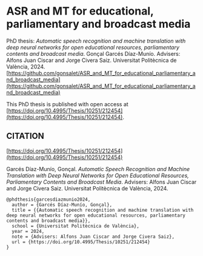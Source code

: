 # ASR and MT for educational, parliamentary and broadcast media
PhD thesis: *Automatic speech recognition and machine translation with deep neural networks for open educational resources, parliamentary contents and broadcast media*.
Gonçal Garcés Díaz-Munío. Advisers: Alfons Juan Ciscar and Jorge Civera Saiz. Universitat Politècnica de València, 2024.
[https://github.com/gonsalet/ASR_and_MT_for_educational_parliamentary_and_broadcast_media](https://github.com/gonsalet/ASR_and_MT_for_educational_parliamentary_and_broadcast_media)

This PhD thesis is published with open access at [https://doi.org/10.4995/Thesis/10251/212454](https://doi.org/10.4995/Thesis/10251/212454).

CITATION
--------
[https://doi.org/10.4995/Thesis/10251/212454](https://doi.org/10.4995/Thesis/10251/212454)

Garcés Díaz-Munío, Gonçal. *Automatic Speech Recognition and Machine Translation with Deep Neural Networks for Open Educational Resources, Parliamentary Contents and Broadcast Media*. Advisers: Alfons Juan Ciscar and Jorge Civera Saiz. Universitat Politècnica de València, 2024.

```
@phdthesis{garcesdiazmunio2024,
  author = {Garcés Díaz-Munío, Gonçal},
  title = {{Automatic speech recognition and machine translation with deep neural networks for open educational resources, parliamentary contents and broadcast media}},
  school = {Universitat Politècnica de València},
  year = 2024,
  note = {Advisers: Alfons Juan Ciscar and Jorge Civera Saiz},
  url = {https://doi.org/10.4995/Thesis/10251/212454}
}
```

<!---
LICENCE
-------

*[Automatic speech recognition and machine translation with deep neural networks for open educational resources, parliamentary contents and broadcast media](https://github.com/gonsalet/ASR_and_MT_for_educational_parliamentary_and_broadcast_media)* © 2024 by [Gonçal Garcés Díaz-Munío](http://www.upv.es/ficha-personal/gogardia), [all rights reserved](https://rightsstatements.org/page/InC/1.0/).
-->
